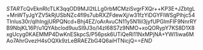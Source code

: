 $START$cQvEknRlcTLK3qqOD9MJl2tLLg0rbMCMziSvgrFXQr++KP3E+JZbtgL+MnWTyJgYZV5kRjUSbNZc4fl9s7ubRXZFdewXj/w31fzYiDGYFlWSgPlhjc54TInlus30r/qIhIngjURPQNcd+Bhj4EZ/oArAvuCN11y5N1lil3jyfUPGlmFIF9NnrRYB9NbjKL16P/u1QYAbclod9uuSI9J3o/l4zI68S7z9NMO+xoQORypY7KS8D1X8xgUcyg0KAEMMP4DwKnESkpcS/P56psk6UTiQeRi11NxMPjNA+YWI1iwa6MAo7AhrGvezH4sOQXk9zLeBRAEZbG4Q6aiHTNicjQ==$END$
